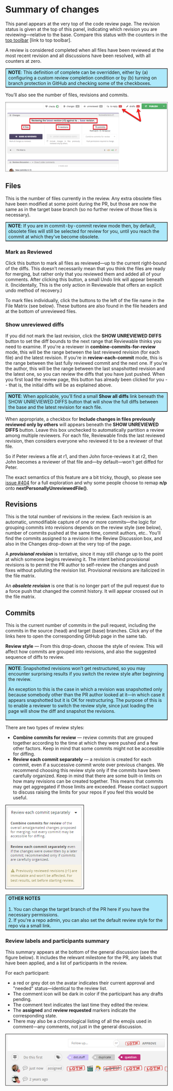 # Summary of changes

This panel appears at the very top of the code review page. The revision status is given at the top of this panel, indicating which revision you are reviewing—relative to the base. Compare this status with the counters in the [top toolbar](toptoolbar.md) [link to top toolbar].

A review is considered completed when all files have been reviewed at the most recent revision and all discussions have been resolved, with all counters at zero.

<table border ="1", bgcolor="ADE9FB">
<tbody>
<tr>
<td><strong>NOTE</strong>: This definition of complete can be overridden, either by (a) configuring a custom review completion condition or by (b) turning on branch protection in GitHub and checking some of the checkboxes.</td>
</tr>
</tbody>
</table>

You’ll also see the number of files, revisions and commits.

![reviewable summary of changes](images/summary_1.png "")
<br>

## Files
This is the number of files currently in the review. Any extra obsolete files have been modified at some point during the PR, but those are now the same as in the target base branch (so no further review of those files is necessary). 

<table border ="1", bgcolor="ADE9FB">
<tbody>
<tr>
<td><strong>NOTE</strong>: If you are in commit-by-commit review mode then, by default, obsolete files will still be selected for review for you, until you reach the commit at which they've become obsolete.</td>
</tr>
</tbody>
</table>

### Mark as Reviewed 
Click this button to mark all files as reviewed—up to the current right-bound of the diffs. This doesn’t necessarily mean that you think the files are ready for merging, but rather only that you reviewed them and added all of your comments. After clicking this button, a small Undo link will appear beneath it. (Incidentally, This is the only action in Reviewable that offers an explicit undo method of recovery.)

To mark files individually, click the buttons to the left of the file name in the File Matrix (see below). These buttons are also found in the file headers and at the bottom of unreviewed files.

### Show unreviewed diffs 
If you did not mark the last revision, click the <strong>SHOW UNREVIEWED DIFFS</strong> button to set the diff bounds to the next range that Reviewable thinks you need to examine. If you're a reviewer in <strong>combine-commits-for-review</strong> mode, this will be the range between the last reviewed revision (for each file) and the latest revision. If you're in <strong>review-each-commit</strong> mode, this is the range between the last fully reviewed commit and the next one. If you're the author, this will be the range between the last snapshotted revision and the latest one, so you can review the diffs that you have just pushed. When you first load the review page, this button has already been clicked for you -- that is, the initial diffs will be as explained above.

<table border ="1", bgcolor="ADE9FB">
<tbody>
<tr>
<td><strong>NOTE</strong>: When applicable, you’ll find a small <strong>Show all diffs</strong> link beneath the SHOW UNREVIEWED DIFFS button that will show the full diffs between the base and the latest revision for each file. </td>
</tr>
</tbody>
</table>


When appropriate, a checkbox for <strong>Include changes in files previously reviewed only by others</strong> will appears beneath the <strong>SHOW UNREVIEWED DIFFS</strong> button. Leave this box unchecked to automatically partition a review among multiple reviewers. For each file, Reviewable finds the last reviewed revision, then considers everyone who reviewed it to be a reviewer of that file. 

So if Peter reviews a file at r1, and then John force-reviews it at r2, then John becomes a reviewer of that file and—by default—won't get diffed for Peter.  

The exact semantics of this feature are a bit tricky, though, so please see [issue #404](https://github.com/Reviewable/Reviewable/issues/404) for a full exploration and why some people choose to remap <strong>n/p</strong> onto <strong>nextPersonallyUnreviewedFile()</strong>.

## Revisions 
This is the total number of revisions in the review. Each revision is an automatic, unmodifiable capture of one or more commits—the logic for grouping commits into revisions depends on the review style (see below), number of commits pushed at the same time, commit authors, etc.. You’ll find the commits assigned to a revision in the Review Discussion box, and also in the Changes drop-down at the very top of the page. 

A <strong>_provisional revision_</strong> is tentative, since it may still change up to the point at which someone begins reviewing it. The intent behind provisional revisions is to permit the PR author to self-review the changes and push fixes without polluting the revision list.  Provisional revisions are italicized in the file matrix.

An <strong>_obsolete revision_</strong> is one that is no longer part of the pull request due to a force push that changed the commit history.  It will appear crossed out in the file matrix.

## Commits 
This is the current number of commits in the pull request, including the commits in the source (head) and target (base) branches. Click any of the links here to open the corresponding GitHub page in the same tab.

<strong>Review style</strong> — From this drop-down, choose the style of review. This will affect how commits are grouped into revisions, and also the suggested sequence of diffs to review. 

<table border ="1", bgcolor="ADE9FB">
<tbody>
<tr>
<td><strong>NOTE</strong>: Snapshotted revisions won’t get restructured, so you may encounter surprising results if you switch the review style after beginning the review.

<br>

An exception to this is the case in which a revision was snapshotted only because somebody other than the PR author looked at it—in which case it appears snapshotted but it is OK for restructuring. The purpose of this is to enable a reviewer to switch the review style, since just loading the page will show the diff and snapshot the revisions.
</td>
</tr>
</tbody>
</table>

There are two types of review styles:

*   <strong>Combine commits for review</strong> — review commits that are grouped together according to the time at which they were pushed and a few other factors. Keep in mind that some commits might not be accessible for diffing.
*   <strong>Review each commit separately</strong> — a revision is created for each commit, even if a successive commit wrote over previous changes. We recommend choosing this review style only if the commits have been carefully organized. Keep in mind that there are some built-in limits on how many revisions can be created together. This means that commits may get aggregated if those limits are exceeded.  Please contact support to discuss raising the limits for your repos if you feel this would be useful.

![reviewable review style](images/summary_2.png "")
<br>


<table border ="1", bgcolor="ADE9FB">
<tbody>
<tr>
<td><strong>OTHER NOTES</strong>
<br>
<br>
1.  You can change the target branch of the PR here if you have the necessary permissions.<br>
2.  If you're a repo admin, you can also set the default review style for the repo via a small link.

</td>
</tr>
</tbody>
</table>

### Review labels and participants summary 

This summary appears at the bottom of the general discussion (see the figure below). It includes the relevant milestone for the PR, any labels that have been applied, and a list of participants in the review. 

For each participant:

*   a red or grey dot on the avatar indicates their current approval and "needed" status—identical to the review list.
*   The comment icon will be dark in color if the participant has any drafts pending. 
*   The comment text indicates the last time they edited the review.
*   The **assigned** and **review requested** markers indicate the corresponding state.
*   There may also be a chronological listing of all the emojis used in comment—any comments, not just in the general discussion.

![reviewable review labels and participants](images/summary_3.png "")
<br>

